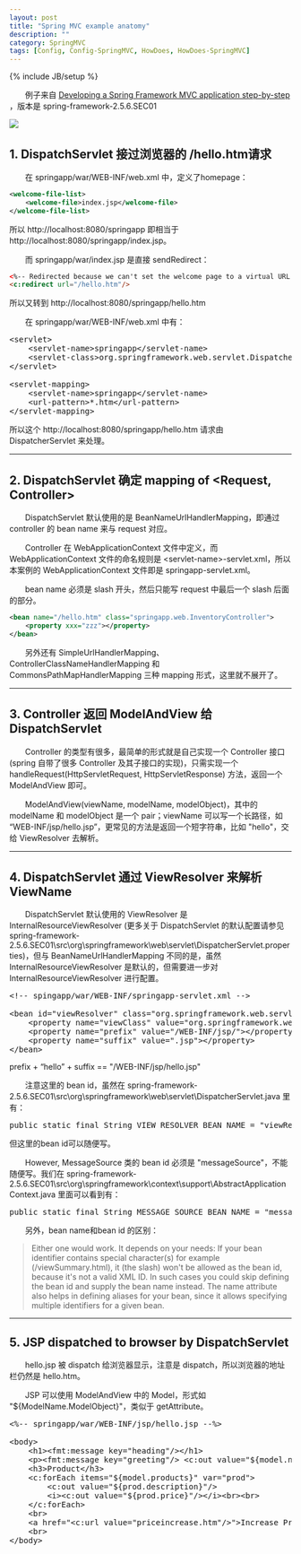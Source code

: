 ```yaml
---
layout: post
title: "Spring MVC example anatomy"
description: ""
category: SpringMVC
tags: [Config, Config-SpringMVC, HowDoes, HowDoes-SpringMVC]
---
```

{% include JB/setup %}

　　例子来自 [Developing a Spring Framework MVC application step-by-step](http://docs.spring.io/docs/Spring-MVC-step-by-step/) ，版本是 spring-framework-2.5.6.SEC01

![](https://vglspw.bn1302.livefilestore.com/y2pOqlFuqZyXLFlJfv0gXblKqxagQbcr7q7m0Ok6K3IrlR5ASHfxU8KdC4B4SbgdqbGQ7FBWXvm_oPdllMV58coth-82QQ37kv7lwqXng5L-_o/e52c303a-e30c-34e1-a55a-b707d881a99a.png?psid=1)

## 1. DispatchServlet 接过浏览器的 /hello.htm请求

　　在 springapp/war/WEB-INF/web.xml 中，定义了homepage：

```xml
<welcome-file-list>
	<welcome-file>index.jsp</welcome-file>
</welcome-file-list>
```

所以 http://localhost:8080/springapp 即相当于 http://localhost:8080/springapp/index.jsp。

　　而 springapp/war/index.jsp 是直接 sendRedirect：

```html
<%-- Redirected because we can't set the welcome page to a virtual URL. --%>
<c:redirect url="/hello.htm"/>
```

所以又转到 http://localhost:8080/springapp/hello.htm

　　在 springapp/war/WEB-INF/web.xml 中有：

<pre class="prettyprint linenums">
&lt;servlet&gt;  
	&lt;servlet-name&gt;springapp&lt;/servlet-name&gt;  
	&lt;servlet-class&gt;org.springframework.web.servlet.DispatcherServlet&lt;/servlet-class&gt;  
&lt;/servlet&gt;  
  
&lt;servlet-mapping&gt;  
	&lt;servlet-name&gt;springapp&lt;/servlet-name&gt;  
	&lt;url-pattern&gt;*.htm&lt;/url-pattern&gt;  
&lt;/servlet-mapping&gt;
</pre>

所以这个 http://localhost:8080/springapp/hello.htm 请求由 DispatcherServlet 来处理。

---

## 2. DispatchServlet 确定 mapping of <Request, Controller>

　　DispatchServlet 默认使用的是 BeanNameUrlHandlerMapping，即通过 controller 的 bean name 来与 request 对应。  

　　Controller 在 WebApplicationContext 文件中定义，而 WebApplicationContext 文件的命名规则是 &lt;servlet-name&gt;-servlet.xml，所以本案例的 WebApplicationContext 文件即是 springapp-servlet.xml。  

　　bean name 必须是 slash 开头，然后只能写 request 中最后一个 slash 后面的部分。

```xml
<bean name="/hello.htm" class="springapp.web.InventoryController">  
	<property xxx="zzz"></property>  
</bean> 
```

　　另外还有 SimpleUrlHandlerMapping、ControllerClassNameHandlerMapping 和 CommonsPathMapHandlerMapping 三种 mapping 形式，这里就不展开了。

---

## 3. Controller 返回 ModelAndView 给 DispatchServlet

　　Controller 的类型有很多，最简单的形式就是自己实现一个 Controller 接口 (spring 自带了很多 Controller 及其子接口的实现)，只需实现一个 handleRequest(HttpServletRequest, HttpServletResponse) 方法，返回一个 ModelAndView 即可。  

　　ModelAndView(viewName, modelName, modelObject)，其中的 modelName 和 modelObject 是一个 pair；viewName 可以写一个长路径，如 “WEB-INF/jsp/hello.jsp”，更常见的方法是返回一个短字符串，比如 "hello"，交给 ViewResolver 去解析。

---

## 4. DispatchServlet 通过 ViewResolver 来解析 ViewName

　　DispatchServlet 默认使用的 ViewResolver 是 InternalResourceViewResolver (更多关于 DispatchServlet 的默认配置请参见 spring-framework-2.5.6.SEC01\src\org\springframework\web\servlet\DispatcherServlet.properties)，但与 BeanNameUrlHandlerMapping 不同的是，虽然 InternalResourceViewResolver 是默认的，但需要进一步对 InternalResourceViewResolver 进行配置。

<pre class="prettyprint linenums">
&lt;!-- spingapp/war/WEB-INF/springapp-servlet.xml --&gt;  
  
&lt;bean id="viewResolver" class="org.springframework.web.servlet.view.InternalResourceViewResolver"&gt;  
	&lt;property name="viewClass" value="org.springframework.web.servlet.view.JstlView"&gt;&lt;/property&gt;  
	&lt;property name="prefix" value="/WEB-INF/jsp/"&gt;&lt;/property&gt;  
	&lt;property name="suffix" value=".jsp"&gt;&lt;/property&gt;  
&lt;/bean&gt;  
</pre>

prefix + “hello” + suffix == "/WEB-INF/jsp/hello.jsp"  

　　注意这里的 bean id，虽然在 spring-framework-2.5.6.SEC01\src\org\springframework\web\servlet\DispatcherServlet.java 里有：

<pre class="prettyprint linenums">
public static final String VIEW_RESOLVER_BEAN_NAME = "viewResolver";  
</pre>

但这里的bean id可以随便写。  

　　However, MessageSource 类的 bean id 必须是 "messageSource"，不能随便写。我们在 spring-framework-2.5.6.SEC01\src\org\springframework\context\support\AbstractApplicationContext.java 里面可以看到有：

<pre class="prettyprint linenums">
public static final String MESSAGE_SOURCE_BEAN_NAME = "messageSource";  
</pre>

　　另外，bean name和bean id 的区别：

> Either one would work. It depends on your needs:
> If your bean identifier contains special character(s) for example (/viewSummary.html), it (the slash) won't be allowed as the bean id, because it's not a valid XML ID. In such cases you could skip defining the bean id and supply the bean name instead.
> The name attribute also helps in defining aliases for your bean, since it allows specifying multiple identifiers for a given bean.

---

## 5. JSP dispatched to browser by DispatchServlet

　　hello.jsp 被 dispatch 给浏览器显示，注意是 dispatch，所以浏览器的地址栏仍然是 hello.htm。  

　　JSP 可以使用 ModelAndView 中的 Model，形式如 "${ModelName.ModelObject}"，类似于 getAttribute。

<pre class="prettyprint linenums">
&lt;%-- springapp/war/WEB-INF/jsp/hello.jsp --%&gt;  
  
&lt;body&gt;  
	&lt;h1&gt;&lt;fmt:message key="heading"/&gt;&lt;/h1&gt;  
	&lt;p&gt;&lt;fmt:message key="greeting"/&gt; &lt;c:out value="${model.now}"&gt;&lt;/c:out&gt;&lt;/p&gt;  
	&lt;h3&gt;Product&lt;/h3&gt;  
	&lt;c:forEach items="${model.products}" var="prod"&gt;  
		&lt;c:out value="${prod.description}"/&gt;   
		&lt;i&gt;&lt;c:out value="${prod.price}"/&gt;&lt;/i&gt;&lt;br&gt;&lt;br&gt;  
	&lt;/c:forEach&gt;  
	&lt;br&gt;  
	&lt;a href="&lt;c:url value="priceincrease.htm"/&gt;"&gt;Increase Price&lt;/a&gt;  
	&lt;br&gt;  
&lt;/body&gt;  
</pre>